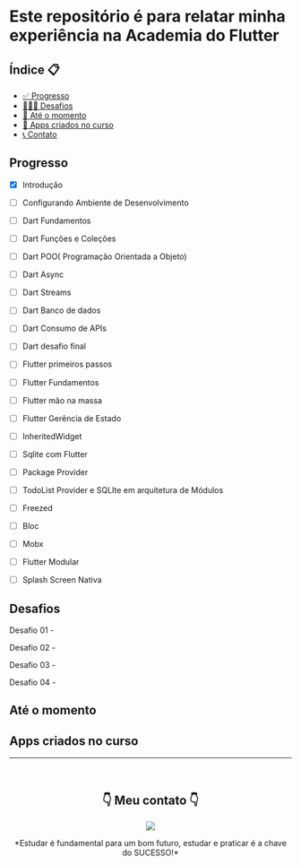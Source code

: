 <h1>Este repositório é para relatar minha experiência na Academia do Flutter </h1>

<h2>Índice 📋</h2>

   <p>

   - [✅ Progresso](#Progresso)
   - [👨🏽‍💻 Desafios](#Desafios)
   - [📅 Até o momento](#Ate-o-momento)
   - [📲 Apps criados no curso](#Apps-criados-no-curso)
   - [📞 Contato](#-Meu-contato-)

   </p>

<h2>Progresso</h2>

- [x] Introdução
- [ ] Configurando Ambiente de Desenvolvimento
- [ ] Dart Fundamentos
- [ ] Dart Funções e Coleções
- [ ] Dart POO( Programação Orientada a Objeto)
- [ ] Dart Async
- [ ] Dart Streams
- [ ] Dart Banco de dados
- [ ] Dart Consumo de APIs
- [ ] Dart desafio final
- [ ] Flutter primeiros passos
- [ ] Flutter Fundamentos
- [ ] Flutter mão na massa
- [ ] Flutter Gerência de Estado
- [ ] InheritedWidget
- [ ] Sqlite com Flutter
- [ ] Package Provider
- [ ] TodoList Provider e SQLIte em arquitetura de Módulos
- [ ] Freezed
- [ ] Bloc
- [ ] Mobx
- [ ] Flutter Modular
- [ ] Splash Screen Nativa


<h2>Desafios</h2>

Desafio 01 - 

Desafio 02 -  

Desafio 03 -  

Desafio 04 -  

<h2>Até o momento</h2>
<p>

</p>

<h2>Apps criados no curso</h2>


---

</br>

<p align="center">
<h2 align="center">👇 Meu contato 👇</h2> 
  </p>
  <p align="center">
  <a href="https://instagram.com/mtzcode" target="_blank"><img src="https://img.shields.io/badge/-Instagram-%23E4405F?style=for-the-badge&logo=instagram&logoColor=white" target="_blank"></a> 
</p>
<p align="center">
 *Estudar é fundamental para um bom futuro, estudar e praticar é a chave do SUCESSO!*

</p>
